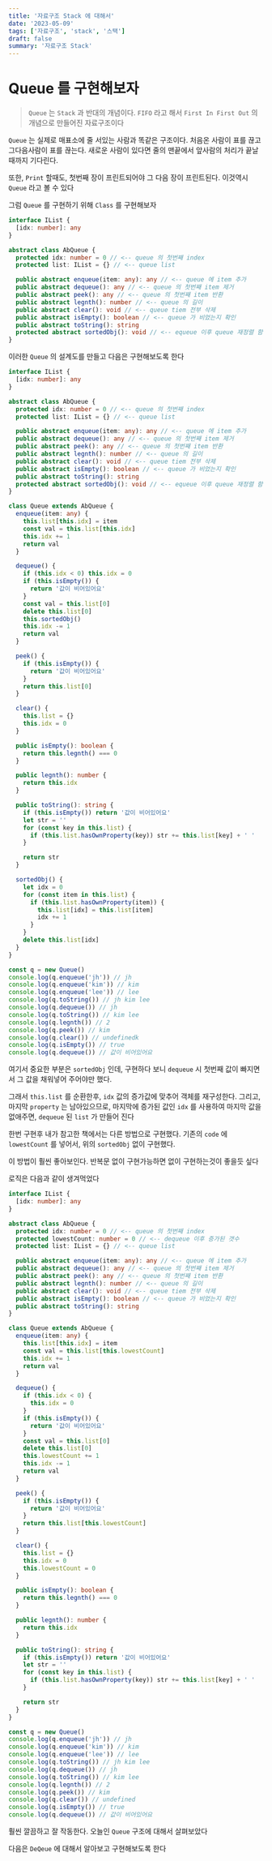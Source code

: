 ```yaml
---
title: '자료구조 Stack 에 대해서'
date: '2023-05-09'
tags: ['자료구조', 'stack', '스택']
draft: false
summary: '자료구조 Stack'
---
```


# Queue 를 구현해보자

> `Queue` 는 `Stack` 과 반대의 개념이다.
> `FIFO` 라고 해서 `First In First Out` 의 개념으로 만들어진 자료구조이다

`Queue` 는 실제로 매표소에 줄 서있는 사람과 똑같은 구조이다.
처음온 사람이 표를 끊고 그다음사람이 표를 끊는다. 새로운 사람이 있다면 줄의 맨끝에서 앞사람의 처리가 끝날때까지 기다린다.

또한, `Print` 할때도, 첫번째 장이 프린트되어야 그 다음 장이 프린트된다.
이것역시 `Queue` 라고 볼 수 있다

그럼 `Queue` 를 구현하기 위해 `Class` 를 구현해보자

```ts
interface IList {
  [idx: number]: any
}

abstract class AbQueue {
  protected idx: number = 0 // <-- queue 의 첫번째 index
  protected list: IList = {} // <-- queue list

  public abstract enqueue(item: any): any // <-- queue 에 item 추가
  public abstract dequeue(): any // <-- queue 의 첫번째 item 제거
  public abstract peek(): any // <-- queue 의 첫번째 item 반환
  public abstract legnth(): number // <-- queue 의 길이
  public abstract clear(): void // <-- queue tiem 전부 삭제
  public abstract isEmpty(): boolean // <-- queue 가 비었는지 확인
  public abstract toString(): string
  protected abstract sortedObj(): void // <-- equeue 이후 queue 재정렬 함수
}
```

이러한 `Queue` 의 설계도를 만들고 다음은 구현해보도록 한다

```ts
interface IList {
  [idx: number]: any
}

abstract class AbQueue {
  protected idx: number = 0 // <-- queue 의 첫번째 index
  protected list: IList = {} // <-- queue list

  public abstract enqueue(item: any): any // <-- queue 에 item 추가
  public abstract dequeue(): any // <-- queue 의 첫번째 item 제거
  public abstract peek(): any // <-- queue 의 첫번째 item 반환
  public abstract legnth(): number // <-- queue 의 길이
  public abstract clear(): void // <-- queue tiem 전부 삭제
  public abstract isEmpty(): boolean // <-- queue 가 비었는지 확인
  public abstract toString(): string
  protected abstract sortedObj(): void // <-- equeue 이후 queue 재정렬 함수
}

class Queue extends AbQueue {
  enqueue(item: any) {
    this.list[this.idx] = item
    const val = this.list[this.idx]
    this.idx += 1
    return val
  }

  dequeue() {
    if (this.idx < 0) this.idx = 0
    if (this.isEmpty()) {
      return '값이 비어있어요'
    }
    const val = this.list[0]
    delete this.list[0]
    this.sortedObj()
    this.idx -= 1
    return val
  }

  peek() {
    if (this.isEmpty()) {
      return '값이 비어있어요'
    }
    return this.list[0]
  }

  clear() {
    this.list = {}
    this.idx = 0
  }

  public isEmpty(): boolean {
    return this.legnth() === 0
  }

  public legnth(): number {
    return this.idx
  }

  public toString(): string {
    if (this.isEmpty()) return '값이 비어있어요'
    let str = ''
    for (const key in this.list) {
      if (this.list.hasOwnProperty(key)) str += this.list[key] + ' '
    }

    return str
  }

  sortedObj() {
    let idx = 0
    for (const item in this.list) {
      if (this.list.hasOwnProperty(item)) {
        this.list[idx] = this.list[item]
        idx += 1
      }
    }
    delete this.list[idx]
  }
}

const q = new Queue()
console.log(q.enqueue('jh')) // jh
console.log(q.enqueue('kim')) // kim
console.log(q.enqueue('lee')) // lee
console.log(q.toString()) // jh kim lee
console.log(q.dequeue()) // jh
console.log(q.toString()) // kim lee
console.log(q.legnth()) // 2
console.log(q.peek()) // kim
console.log(q.clear()) // undefinedk
console.log(q.isEmpty()) // true
console.log(q.dequeue()) // 값이 비어있어요
```

여기서 중요한 부분은 `sortedObj` 인데, 구현하다 보니 `dequeue` 시 첫번째 값이 빠지면서 그 값을 채워넣어 주어야만 했다.

그래서 `this.list` 를 순환한후, `idx` 값의 증가값에 맞추어 객체를 재구성한다.
그리고, 마지막 `property` 는 남아있으므로, 마지막에 증가된 값인 `idx` 를 사용하여 마지막 값을 없애주면, `dequeue` 된 `list` 가 만들어 진다

한번 구현후 내가 참고한 책에서는 다른 방법으로 구현했다.
기존의 `code` 에 `lowestCount` 를 넣어서, 위의 `sortedObj` 없이 구현했다.

이 방법이 훨씬 좋아보인다.
반복문 없이 구현가능하면 없이 구현하는것이 좋을듯 싶다

로직은 다음과 같이 생겨먹었다

```ts
interface IList {
  [idx: number]: any
}

abstract class AbQueue {
  protected idx: number = 0 // <-- queue 의 첫번째 index
  protected lowestCount: number = 0 // <-- dequeue 이후 증가된 갯수
  protected list: IList = {} // <-- queue list

  public abstract enqueue(item: any): any // <-- queue 에 item 추가
  public abstract dequeue(): any // <-- queue 의 첫번째 item 제거
  public abstract peek(): any // <-- queue 의 첫번째 item 반환
  public abstract legnth(): number // <-- queue 의 길이
  public abstract clear(): void // <-- queue tiem 전부 삭제
  public abstract isEmpty(): boolean // <-- queue 가 비었는지 확인
  public abstract toString(): string
}

class Queue extends AbQueue {
  enqueue(item: any) {
    this.list[this.idx] = item
    const val = this.list[this.lowestCount]
    this.idx += 1
    return val
  }

  dequeue() {
    if (this.idx < 0) {
      this.idx = 0
    }
    if (this.isEmpty()) {
      return '값이 비어있어요'
    }
    const val = this.list[0]
    delete this.list[0]
    this.lowestCount += 1
    this.idx -= 1
    return val
  }

  peek() {
    if (this.isEmpty()) {
      return '값이 비어있어요'
    }
    return this.list[this.lowestCount]
  }

  clear() {
    this.list = {}
    this.idx = 0
    this.lowestCount = 0
  }

  public isEmpty(): boolean {
    return this.legnth() === 0
  }

  public legnth(): number {
    return this.idx
  }

  public toString(): string {
    if (this.isEmpty()) return '값이 비어있어요'
    let str = ''
    for (const key in this.list) {
      if (this.list.hasOwnProperty(key)) str += this.list[key] + ' '
    }

    return str
  }
}

const q = new Queue()
console.log(q.enqueue('jh')) // jh
console.log(q.enqueue('kim')) // kim
console.log(q.enqueue('lee')) // lee
console.log(q.toString()) // jh kim lee
console.log(q.dequeue()) // jh
console.log(q.toString()) // kim lee
console.log(q.legnth()) // 2
console.log(q.peek()) // kim
console.log(q.clear()) // undefined
console.log(q.isEmpty()) // true
console.log(q.dequeue()) // 값이 비어있어요
```

훨씬 깔끔하고 잘 작동한다.
오늘인 `Queue` 구조에 대해서 살펴보았다

다음은 `DeQeue` 에 대해서 알아보고 구현해보도록 한다
